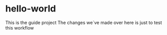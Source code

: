 # hello-world
This is the guide project
The changes we´ve made over here is just to test this workflow
